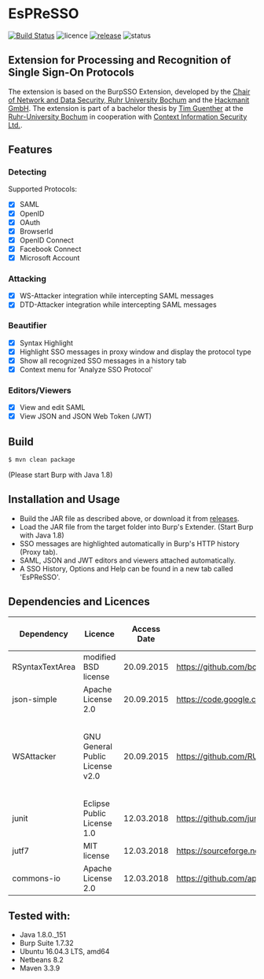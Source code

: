 # EsPReSSO
[![Build Status](https://travis-ci.org/RUB-NDS/BurpSSOExtension.svg?branch=master)](https://travis-ci.org/RUB-NDS/BurpSSOExtension)
![licence](https://img.shields.io/badge/License-GPLv2-brightgreen.svg)
[![release](https://img.shields.io/badge/Release-v3.1-blue.svg)](https://github.com/RUB-NDS/BurpSSOExtension/releases)
![status](https://img.shields.io/badge/Status-beta-yellow.svg)

## Extension for Processing and Recognition of Single Sign-On Protocols

The extension is based on the BurpSSO Extension, developed by the [Chair of Network and Data Security, Ruhr University 
Bochum](http://nds.rub.de/) and the [Hackmanit GmbH](http://hackmanit.de/). The extension is part of a bachelor thesis by [Tim Guenther](https://github.com/TimGuenther) at the [Ruhr-University Bochum](http://rub.de/) in cooperation with [Context Information Security Ltd.](http://contextis.com/).


## Features

### Detecting
Supported Protocols:
- [x] SAML
- [x] OpenID
- [x] OAuth
- [x] BrowserId
- [x] OpenID Connect
- [x] Facebook Connect
- [x] Microsoft Account

### Attacking
- [x] WS-Attacker integration while intercepting SAML messages
- [x] DTD-Attacker integration while intercepting SAML messages

### Beautifier
- [x] Syntax Highlight
- [x] Highlight SSO messages in proxy window and display the protocol type
- [x] Show all recognized SSO messages in a history tab
- [x] Context menu for 'Analyze SSO Protocol'

### Editors/Viewers
- [x] View and edit SAML
- [x] View JSON and JSON Web Token (JWT)

## Build
```bash
$ mvn clean package
```
(Please start Burp with Java 1.8)

## Installation and Usage

- Build the JAR file as described above, or download it from [releases](https://github.com/RUB-NDS/BurpSSOExtension/releases).
- Load the JAR file from the target folder into Burp's Extender. (Start Burp with Java 1.8)
- SSO messages are highlighted automatically in Burp's HTTP history (Proxy tab).
- SAML, JSON and JWT editors and viewers attached automatically.
- A SSO History, Options and Help can be found in a new tab called 'EsPReSSO'.

## Dependencies and Licences

 Dependency       | Licence                         | Access Date | Link                                                              | Copyright (c) Date, Name                                             |
|-----------------|---------------------------------|-------------|-------------------------------------------------------------------|----------------------------------------------------------------------|
| RSyntaxTextArea | modified BSD license            | 20.09.2015  | https://github.com/bobbylight/RSyntaxTextArea                     | 2012, Robert Futrell                                                 |
| json-simple     | Apache License 2.0              | 20.09.2015  | https://code.google.com/p/json-simple/                            | Unkown, Yidong Fang                                                  |
| WSAttacker      | GNU General Public License v2.0 | 20.09.2015  | https://github.com/RUB-NDS/WS-Attacker/                           | 2012, Christain Mainka, Andreas Falkenberg, Jurai Somorovski, et al. |
| junit           | Eclipse Public License 1.0      | 12.03.2018  | https://github.com/junit-team/junit4                              | Unkown, Erich Gamma and Kent Beck.                                                  |
| jutf7           | MIT license                     | 12.03.2018  | https://sourceforge.net/projects/jutf7/                           | 2011, Jaap Beetstra                                                  |
| commons-io      | Apache License 2.0              | 12.03.2018  | https://github.com/apache/commons-io                              | 2012, Scott Sanders, et al.                                          |

## Tested with:
- Java 1.8.0._151
- Burp Suite 1.7.32
- Ubuntu 16.04.3 LTS, amd64
- Netbeans 8.2
- Maven 3.3.9
